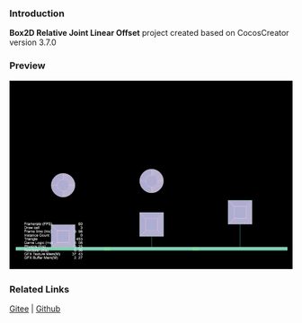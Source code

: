 ### Introduction
**Box2D Relative Joint Linear Offset** project created based on CocosCreator version 3.7.0

### Preview
![image](../../../gif/202211/2022110318.gif)

### Related Links
[Gitee](https://gitee.com/mirrors_cocos-creator/cocos-example-physics/tree/v3.x/2d/box2d/assets/cases/example/joints) | [Github](https://github.com/cocos/cocos-example-physics/tree/v3.x/2d/box2d/assets/cases/example/joints)